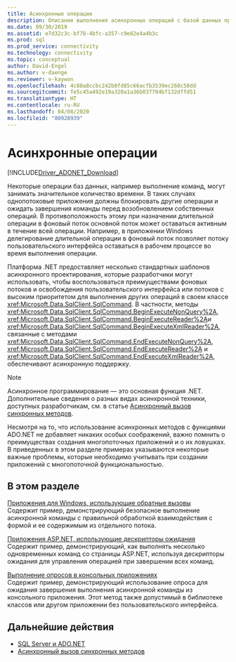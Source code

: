 ```yaml
---
title: Асинхронные операции
description: Описание выполнения асинхронных операций с базой данных при помощи API-интерфейса, который создан по асинхронной модели, используемой платформой .NET Framework.
ms.date: 09/30/2019
ms.assetid: e7d32c3c-bf78-4bfc-a357-c9e82e4a4b3c
ms.prod: sql
ms.prod_service: connectivity
ms.technology: connectivity
ms.topic: conceptual
author: David-Engel
ms.author: v-daenge
ms.reviewer: v-kaywon
ms.openlocfilehash: 4c88a8ccbc242b0fd85c66acfb3539ec260c58dd
ms.sourcegitcommit: fe5c45a492e19a320a1a36b037704bf132dffd51
ms.translationtype: HT
ms.contentlocale: ru-RU
ms.lasthandoff: 04/08/2020
ms.locfileid: "80928939"
---
```

# <a name="asynchronous-operations"></a>Асинхронные операции

[!INCLUDE[Driver_ADONET_Download](../../../includes/driver_adonet_download.md)]

Некоторые операции баз данных, например выполнение команд, могут занимать значительное количество времени. В таких случаях однопотоковые приложения должны блокировать другие операции и ожидать завершения команды перед возобновлением собственных операций. В противоположность этому при назначении длительной операции в фоновый поток основной поток может оставаться активным в течение всей операции. Например, в приложении Windows делегирование длительной операции в фоновый поток позволяет потоку пользовательского интерфейса оставаться в рабочем процессе во время выполнения операции.  
  
Платформа .NET предоставляет несколько стандартных шаблонов асинхронного проектирования, которые разработчики могут использовать, чтобы воспользоваться преимуществами фоновых потоков и освобождения пользовательского интерфейса или потоков с высоким приоритетом для выполнения других операций в своем классе <xref:Microsoft.Data.SqlClient.SqlCommand>. В частности, методы <xref:Microsoft.Data.SqlClient.SqlCommand.BeginExecuteNonQuery%2A>, <xref:Microsoft.Data.SqlClient.SqlCommand.BeginExecuteReader%2A>и <xref:Microsoft.Data.SqlClient.SqlCommand.BeginExecuteXmlReader%2A>, связанные с методами <xref:Microsoft.Data.SqlClient.SqlCommand.EndExecuteNonQuery%2A>, <xref:Microsoft.Data.SqlClient.SqlCommand.EndExecuteReader%2A> и <xref:Microsoft.Data.SqlClient.SqlCommand.EndExecuteXmlReader%2A>, обеспечивают асинхронную поддержку.  
  
> [!NOTE]
>  Асинхронное программирование — это основная функция .NET. Дополнительные сведения о разных видах асинхронной техники, доступных разработчикам, см. в статье [Асинхронный вызов синхронных методов](https://docs.microsoft.com/dotnet/standard/asynchronous-programming-patterns/calling-synchronous-methods-asynchronously).  
  
Несмотря на то, что использование асинхронных методов с функциями ADO.NET не добавляет никаких особых соображений, важно помнить о преимуществах создания многопоточных приложений и о их ловушках. В приведенных в этом разделе примерах указываются некоторые важные проблемы, которые необходимо учитывать при создании приложений с многопоточной функциональностью.  
  
## <a name="in-this-section"></a>В этом разделе  
[Приложения для Windows, использующие обратные вызовы](windows-applications-callbacks.md)  
Содержит пример, демонстрирующий безопасное выполнение асинхронной команды с правильной обработкой взаимодействия с формой и ее содержимым из отдельного потока.  
  
[Приложения ASP.NET, использующие дескрипторы ожидания](aspnet-apps-use-wait-handles.md)  
Содержит пример, демонстрирующий, как выполнять несколько одновременных команд со страницы ASP.NET, используя дескрипторы ожидания для управления операцией при завершении всех команд.  
  
[Выполнение опросов в консольных приложениях](poll-console-applications.md)  
Содержит пример, демонстрирующий использование опроса для ожидания завершения выполнения асинхронной команды из консольного приложения. Этот метод также допустимый в библиотеке классов или другом приложении без пользовательского интерфейса.  
  
## <a name="next-steps"></a>Дальнейшие действия
- [SQL Server и ADO.NET](index.md)
- [Асинхронный вызов синхронных методов](https://docs.microsoft.com/dotnet/standard/asynchronous-programming-patterns/calling-synchronous-methods-asynchronously)

